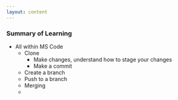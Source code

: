 ```yaml
---
layout: content
---
```


### Summary of Learning
* All within MS Code
    * Clone
        * Make changes, understand how to stage your changes
        * Make a commit        
    * Create a branch
    * Push to a branch
    * Merging
    * 